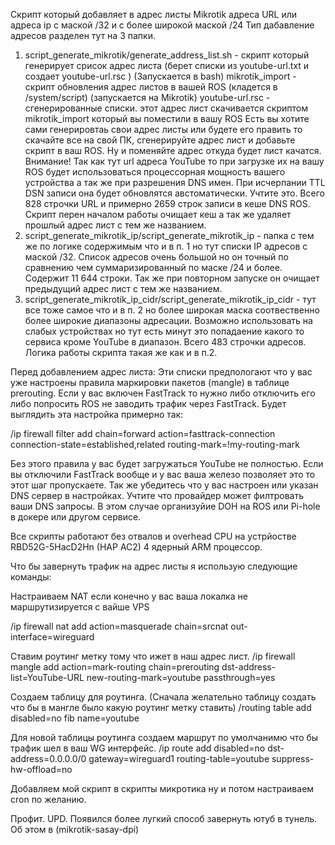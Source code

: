 Скрипт который добавляет в адрес листы Mikrotik адреса URL или адреса ip с маской /32 и с более широкой маской /24
Тип дабавление адресов разделен тут на 3 папки. 
  1. script_generate_mikrotik/generate_address_list.sh - скрипт который генерирует срисок адрес листа (берет списки из  youtube-url.txt и создает youtube-url.rsc ) (Запускается в bash)
     mikrotik_import - скрипт обновления адрес листов в вашей ROS (кладется в /system/script) (запускается на Mikrotik)
     youtube-url.rsc - сгенерированные списки. этот адрес лист скачивается скриптом  mikrotik_import  который вы поместили в вашу ROS
     Есть вы хотите сами генерировтаь свои адрес листы или будете его править то скачайте все на свой ПК, сгенерируйте адрес лист и добавьте скрипт в ваш ROS. Ну и поменяйте адрес откуда будет лист качатся.
     Внимание! Так как тут url адреса YouTube то при загрузке их на вашу ROS будет использоваться процессорная мощность вашего устройства а так же  при разрешения DNS имен. При исчерпании TTL DSN записи она будет обновлятся австоматически.
     Учтите это. Всего 828 строчки URL и примерно 2659 строк записи в кеше DNS ROS. Скрипт перен началом работы очищает кеш а так же удаляет прошлый адрес лист с тем же названием. 
  2. script_generate_mikrotik_ip/script_generate_mikrotik_ip - папка с тем же  по логике содержимым что и в п. 1 но тут списки IP адресов с маской /32. Список адресов очень большой но он точный по сравнению чем суммаризированный по маске /24 и более. Содержит 11 644 строки.
     Так же при повторном запуске он очищает предыдущий адрес лист с тем же названием. 
  3. script_generate_mikrotik_ip_cidr/script_generate_mikrotik_ip_cidr - тут все тоже самое что и в п. 2 но более широкая маска соотвественно более широкие диапазоны адресации. Возможно использовать на слабых устройствах но тут есть минут это попадаение какого то сервиса кроме YouTube
     в диапазон. Всего 483 строчки адресов. Логика работы скрипта такая же как и в п.2.

Перед добавлением адрес листа:
Эти списки предпологают что у вас уже настроены правила маркировки пакетов (mangle) в таблице prerouting. Если у вас включен FastTrack то нужно либо отключить его либо попросить ROS  не заводить трафик через FastTrack. 
Будет выглядить эта настройка примерно так:

/ip firewall filter add chain=forward action=fasttrack-connection connection-state=established,related routing-mark=!my-routing-mark

Без этого правила у вас будет загружаться  YouTube не полностью. Если вы отключили FastTrack вообще и у вас ваша железо позволяет это то этот шаг пропускаете.
Так же убедитесь что у вас настроен или указан DNS сервер в настройках. Учтите что провайдер может филтровать ваши DNS запросы. В этом случае организуйие DOH на ROS  или Pi-hole в докере или другом сервисе.

Все скрипты работают без отвалов и overhead CPU на устрйостве RBD52G-5HacD2Hn (HAP AC2) 4 ядерный ARM процессор. 

Что бы завернуть трафик  на адрес листы я использую следующие команды:

Настраиваем NAT если  конечно у вас ваша локалка не маршрутизируется  с вайше VPS

/ip firewall nat add action=masquerade chain=srcnat out-interface=wireguard

Ставим роутинг метку тому что ижет в наш адрес лист.
/ip firewall mangle add action=mark-routing chain=prerouting dst-address-list=YouTube-URL new-routing-mark=youtube passthrough=yes

Создаем таблицу для роутинга. (Сначала желательно таблицу создать что бы в мангле было какую роутинг метку ставить)
/routing table add disabled=no fib name=youtube

Для  новой таблицы роутинга создаем маршрут по умолчанимю что бы трафик шел в ваш WG интерфейс. 
/ip route add disabled=no dst-address=0.0.0.0/0 gateway=wireguard1 routing-table=youtube suppress-hw-offload=no

Добавляем мой скрипт в скрипты микротика ну и потом настраиваем cron по желанию.

Профит.
UPD. Появился более лугкий способ завернуть ютуб в тунель. Об этом в (mikrotik-sasay-dpi)


